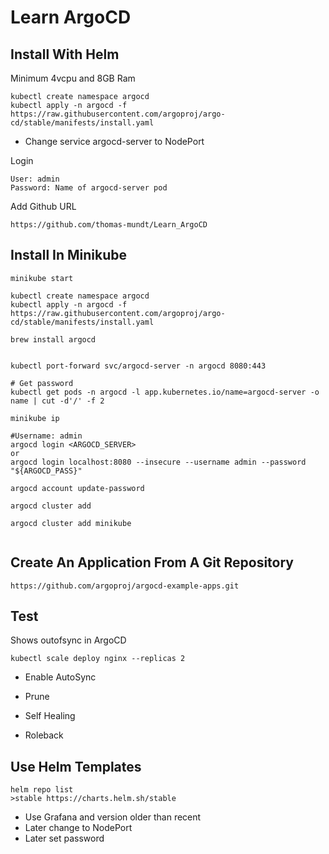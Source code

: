 # Learn ArgoCD

## Install With Helm


Minimum 4vcpu and 8GB Ram

```
kubectl create namespace argocd
kubectl apply -n argocd -f https://raw.githubusercontent.com/argoproj/argo-cd/stable/manifests/install.yaml

```

- Change service argocd-server to NodePort

Login
```
User: admin
Password: Name of argocd-server pod
```


Add Github URL
```
https://github.com/thomas-mundt/Learn_ArgoCD
```



## Install In Minikube

```
minikube start

kubectl create namespace argocd
kubectl apply -n argocd -f https://raw.githubusercontent.com/argoproj/argo-cd/stable/manifests/install.yaml

brew install argocd


kubectl port-forward svc/argocd-server -n argocd 8080:443

# Get password
kubectl get pods -n argocd -l app.kubernetes.io/name=argocd-server -o name | cut -d'/' -f 2

minikube ip

#Username: admin
argocd login <ARGOCD_SERVER>
or
argocd login localhost:8080 --insecure --username admin --password "${ARGOCD_PASS}"

argocd account update-password

argocd cluster add

argocd cluster add minikube


```




## Create An Application From A Git Repository

```
https://github.com/argoproj/argocd-example-apps.git

```


## Test

Shows outofsync in ArgoCD
```
kubectl scale deploy nginx --replicas 2
```

- Enable AutoSync
- Prune
- Self Healing

- Roleback



## Use Helm Templates

```
helm repo list
>stable	https://charts.helm.sh/stable
```

- Use Grafana and version older than recent
- Later change to NodePort
- Later set password
